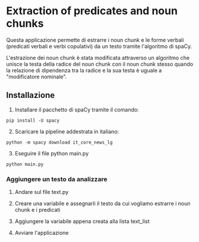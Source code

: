 # Extraction of predicates and noun chunks

Questa applicazione permette di estrarre i noun chunk e le forme verbali (predicati verbali e verbi copulativi) da un testo tramite l'algoritmo di spaCy.

L'estrazione dei noun chunk è stata modificata attraverso un algoritmo che unisce la testa della radice del noun chunk con il noun chunk stesso quando la relazione
di dipendenza tra la radice e la sua testa è uguale a "modificatore nominale".

## Installazione

1. Installare il pacchetto di spaCy tramite il comando:

`pip install -U spacy`

2. Scaricare la pipeline addestrata in italiano:

`python -m spacy download it_core_news_lg`

3. Eseguire il file python main.py

`python main.py`

### Aggiungere un testo da analizzare

1. Andare sul file text.py

2. Creare una variabile e assegnarli il testo da cui vogliamo estrarre i noun chunk e i predicati

3. Aggiungere la variabile appena creata alla lista text_list 

4. Avviare l'applicazione
